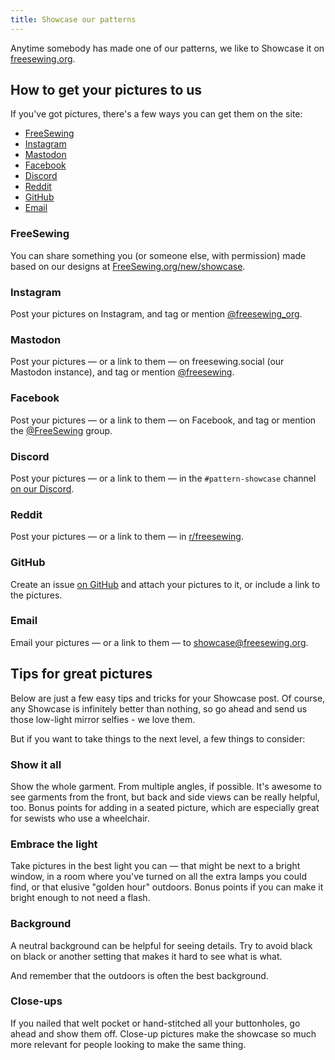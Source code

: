 ```yaml
---
title: Showcase our patterns
---
```


Anytime somebody has made one of our patterns, we like to Showcase it on [freesewing.org](https://freesewing.org/showcase/).

## How to get your pictures to us

If you've got pictures, there's a few ways you can get them on the site:

- [FreeSewing](#freesewing)
- [Instagram](#instagram)
- [Mastodon](#mastodon)
- [Facebook](#facebook)
- [Discord](#discord)
- [Reddit](#reddit)
- [GitHub](#github)
- [Email](#email)

### FreeSewing

You can share something you (or someone else, with permission) made based on our designs at [FreeSewing.org/new/showcase](https://freesewing.org/new/showcase).

### Instagram

Post your pictures on Instagram, and tag or mention [@freesewing\_org](https://instagram.com/freesewing_org).

### Mastodon

Post your pictures — or a link to them — on freesewing.social (our Mastodon instance), and tag or mention [@freesewing](https://freesewing.social/@freesewing).

### Facebook

Post your pictures — or a link to them — on Facebook, and tag or mention the [@FreeSewing](https://www.facebook.com/groups/627769821272714/) group.

### Discord

Post your pictures — or a link to them — in the `#pattern-showcase` channel [on our Discord](https://discord.freesewing.org).

### Reddit

Post your pictures — or a link to them — in [r/freesewing](https://www.reddit.com/r/freesewing).

### GitHub

Create an issue [on GitHub](https://github.com/freesewing/freesewing/issues/new?assignees=&labels=:%2B1:+good+first+issue%2C+:camera_flash:+showcase%2C+:hugs:+community&template=04_showcase-template.yaml&title=%5Bshowcase%5D%3A+Found+a+great+project+to+showcase) and attach your pictures to it, or include a link to the pictures.

### Email

Email your pictures — or a link to them — to [showcase@freesewing.org](showcase@freesewing.org).

## Tips for great pictures

Below are just a few easy tips and tricks for your Showcase post.
Of course, any Showcase is infinitely better than nothing, so go ahead and send us those low-light mirror selfies - we love them.

But if you want to take things to the next level, a few things to consider:

### Show it all

Show the whole garment. From multiple angles, if possible.
It's awesome to see garments from the front, but back and side views can be really helpful, too.
Bonus points for adding in a seated picture, which are especially great for sewists who use a wheelchair.

### Embrace the light

Take pictures in the best light you can — that might be next to a bright window,
in a room where you've turned on all the extra lamps you could find,
or that elusive "golden hour" outdoors.
Bonus points if you can make it bright enough to not need a flash.

### Background

A neutral background can be helpful for seeing details.
Try to avoid black on black or another setting that makes it hard to see what is what.

And remember that the outdoors is often the best background.

### Close-ups

If you nailed that welt pocket or hand-stitched all your buttonholes, go ahead and show them off.
Close-up pictures make the showcase so much more relevant for people looking to make the same thing.
